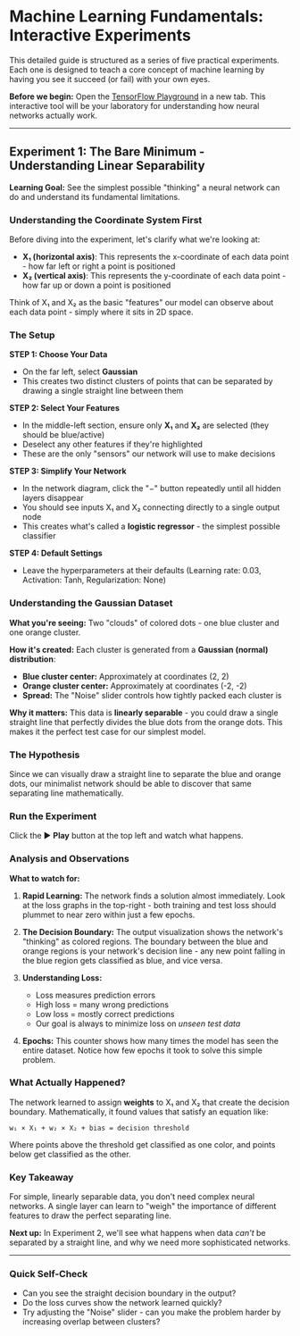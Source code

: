 # Machine Learning Fundamentals: Interactive Experiments

This detailed guide is structured as a series of five practical experiments. Each one is designed to teach a core concept of machine learning by having you see it succeed (or fail) with your own eyes.

**Before we begin:** Open the [TensorFlow Playground](https://playground.tensorflow.org) in a new tab. This interactive tool will be your laboratory for understanding how neural networks actually work.

---

## Experiment 1: The Bare Minimum - Understanding Linear Separability

**Learning Goal:** See the simplest possible "thinking" a neural network can do and understand its fundamental limitations.

### Understanding the Coordinate System First

Before diving into the experiment, let's clarify what we're looking at:

- **X₁ (horizontal axis)**: This represents the x-coordinate of each data point - how far left or right a point is positioned
- **X₂ (vertical axis)**: This represents the y-coordinate of each data point - how far up or down a point is positioned

Think of X₁ and X₂ as the basic "features" our model can observe about each data point - simply where it sits in 2D space.

### The Setup

**STEP 1: Choose Your Data**
- On the far left, select **Gaussian**
- This creates two distinct clusters of points that can be separated by drawing a single straight line between them

**STEP 2: Select Your Features**  
- In the middle-left section, ensure only **X₁** and **X₂** are selected (they should be blue/active)
- Deselect any other features if they're highlighted
- These are the only "sensors" our network will use to make decisions

**STEP 3: Simplify Your Network**
- In the network diagram, click the "−" button repeatedly until all hidden layers disappear
- You should see inputs X₁ and X₂ connecting directly to a single output node
- This creates what's called a **logistic regressor** - the simplest possible classifier

**STEP 4: Default Settings**
- Leave the hyperparameters at their defaults (Learning rate: 0.03, Activation: Tanh, Regularization: None)

### Understanding the Gaussian Dataset

**What you're seeing:** Two "clouds" of colored dots - one blue cluster and one orange cluster.

**How it's created:** Each cluster is generated from a **Gaussian (normal) distribution**:
- **Blue cluster center:** Approximately at coordinates (2, 2) 
- **Orange cluster center:** Approximately at coordinates (-2, -2)
- **Spread:** The "Noise" slider controls how tightly packed each cluster is

**Why it matters:** This data is **linearly separable** - you could draw a single straight line that perfectly divides the blue dots from the orange dots. This makes it the perfect test case for our simplest model.

### The Hypothesis

Since we can visually draw a straight line to separate the blue and orange dots, our minimalist network should be able to discover that same separating line mathematically.

### Run the Experiment

Click the ▶️ **Play** button at the top left and watch what happens.

### Analysis and Observations

**What to watch for:**

1. **Rapid Learning:** The network finds a solution almost immediately. Look at the loss graphs in the top-right - both training and test loss should plummet to near zero within just a few epochs.

2. **The Decision Boundary:** The output visualization shows the network's "thinking" as colored regions. The boundary between the blue and orange regions is your network's decision line - any new point falling in the blue region gets classified as blue, and vice versa.

3. **Understanding Loss:** 
   - Loss measures prediction errors
   - High loss = many wrong predictions
   - Low loss = mostly correct predictions  
   - Our goal is always to minimize loss on *unseen test data*

4. **Epochs:** This counter shows how many times the model has seen the entire dataset. Notice how few epochs it took to solve this simple problem.

### What Actually Happened?

The network learned to assign **weights** to X₁ and X₂ that create the decision boundary. Mathematically, it found values that satisfy an equation like:

`w₁ × X₁ + w₂ × X₂ + bias = decision threshold`

Where points above the threshold get classified as one color, and points below get classified as the other.

### Key Takeaway

For simple, linearly separable data, you don't need complex neural networks. A single layer can learn to "weigh" the importance of different features to draw the perfect separating line.

**Next up:** In Experiment 2, we'll see what happens when data *can't* be separated by a straight line, and why we need more sophisticated networks.

---

### Quick Self-Check
- Can you see the straight decision boundary in the output?
- Do the loss curves show the network learned quickly?
- Try adjusting the "Noise" slider - can you make the problem harder by increasing overlap between clusters?

